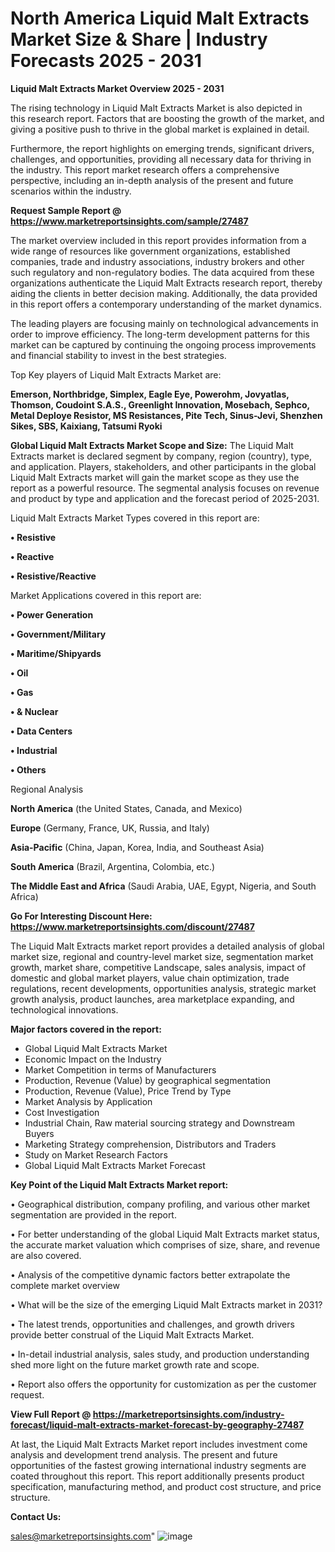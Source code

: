 # North America Liquid Malt Extracts Market Size & Share | Industry Forecasts 2025 - 2031

<Strong> Liquid Malt Extracts Market Overview 2025 - 2031</strong>

The rising technology in Liquid Malt Extracts Market is also depicted in this research report. Factors that are boosting the growth of the market, and giving a positive push to thrive in the global market is explained in detail.

Furthermore, the report highlights on emerging trends, significant drivers, challenges, and opportunities, providing all necessary data for thriving in the industry. This report market research offers a comprehensive perspective, including an in-depth analysis of the present and future scenarios within the industry.

<strong>Request Sample Report @ <a href=https://www.marketreportsinsights.com/sample/27487>https://www.marketreportsinsights.com/sample/27487</a></strong>

The market overview included in this report provides information from a wide range of resources like government organizations, established companies, trade and industry associations, industry brokers and other such regulatory and non-regulatory bodies. The data acquired from these organizations authenticate the Liquid Malt Extracts research report, thereby aiding the clients in better decision making. Additionally, the data provided in this report offers a contemporary understanding of the market dynamics.

The leading players are focusing mainly on technological advancements in order to improve efficiency. The long-term development patterns for this market can be captured by continuing the ongoing process improvements and financial stability to invest in the best strategies.

Top Key players of Liquid Malt Extracts Market are:

<strong>Emerson, Northbridge, Simplex, Eagle Eye, Powerohm, Jovyatlas, Thomson, Coudoint S.A.S., Greenlight Innovation, Mosebach, Sephco, Metal Deploye Resistor, MS Resistances, Pite Tech, Sinus-Jevi, Shenzhen Sikes, SBS, Kaixiang, Tatsumi Ryoki</strong>

<strong><b>Global Liquid Malt Extracts Market Scope and Size:</b></strong>
The Liquid Malt Extracts market is declared segment by company, region (country), type, and application. Players, stakeholders, and other participants in the global Liquid Malt Extracts market will gain the market scope as they use the report as a powerful resource. The segmental analysis focuses on revenue and product by type and application and the forecast period of 2025-2031.

Liquid Malt Extracts Market Types covered in this report are:

<strong>• Resistive

• Reactive

• Resistive/Reactive</strong>

Market Applications covered in this report are:

<strong>• Power Generation

• Government/Military

• Maritime/Shipyards

• Oil

• Gas

• & Nuclear

• Data Centers

• Industrial

• Others</strong> 

Regional Analysis

<strong>North America</strong> (the United States, Canada, and Mexico)

<strong>Europe</strong> (Germany, France, UK, Russia, and Italy)

<strong>Asia-Pacific</strong> (China, Japan, Korea, India, and Southeast Asia)

<strong>South America</strong> (Brazil, Argentina, Colombia, etc.)

<strong>The Middle East and Africa</strong> (Saudi Arabia, UAE, Egypt, Nigeria, and South Africa)

<strong>Go For Interesting Discount Here: <a href=https://www.marketreportsinsights.com/discount/27487>https://www.marketreportsinsights.com/discount/27487</a></strong>

The Liquid Malt Extracts market report provides a detailed analysis of global market size, regional and country-level market size, segmentation market growth, market share, competitive Landscape, sales analysis, impact of domestic and global market players, value chain optimization, trade regulations, recent developments, opportunities analysis, strategic market growth analysis, product launches, area marketplace expanding, and technological innovations.

<strong><b>Major factors covered in the report:</b></strong>
<ul>
  <li>Global Liquid Malt Extracts Market </li>
  <li>Economic Impact on the Industry</li>
  <li>Market Competition in terms of Manufacturers</li>
  <li>Production, Revenue (Value) by geographical segmentation</li>
  <li>Production, Revenue (Value), Price Trend by Type</li>
  <li>Market Analysis by Application</li>
  <li>Cost Investigation</li>
  <li>Industrial Chain, Raw material sourcing strategy and Downstream Buyers</li>
  <li>Marketing Strategy comprehension, Distributors and Traders</li>
  <li>Study on Market Research Factors</li>
  <li>Global Liquid Malt Extracts Market Forecast</li>
</ul>

<strong><b>Key Point of the Liquid Malt Extracts Market report:</b></strong>

• Geographical distribution, company profiling, and various other market segmentation are provided in the report.

• For better understanding of the global Liquid Malt Extracts market status, the accurate market valuation which comprises of size, share, and revenue are also covered.

• Analysis of the competitive dynamic factors better extrapolate the complete market overview

• What will be the size of the emerging Liquid Malt Extracts market in 2031?

• The latest trends, opportunities and challenges, and growth drivers provide better construal of the Liquid Malt Extracts Market.

• In-detail industrial analysis, sales study, and production understanding shed more light on the future market growth rate and scope.

• Report also offers the opportunity for customization as per the customer request.

<strong><b>View Full Report @ <a href=https://marketreportsinsights.com/industry-forecast/liquid-malt-extracts-market-forecast-by-geography-27487>https://marketreportsinsights.com/industry-forecast/liquid-malt-extracts-market-forecast-by-geography-27487</a></b></strong>


At last, the Liquid Malt Extracts Market report includes investment come analysis and development trend analysis. The present and future opportunities of the fastest growing international industry segments are coated throughout this report. This report additionally presents product specification, manufacturing method, and product cost structure, and price structure.

<strong>Contact Us:</strong>

sales@marketreportsinsights.com"
![image](https://github.com/user-attachments/assets/14c3240f-1752-4e35-a07c-1fc215c55a4f)
